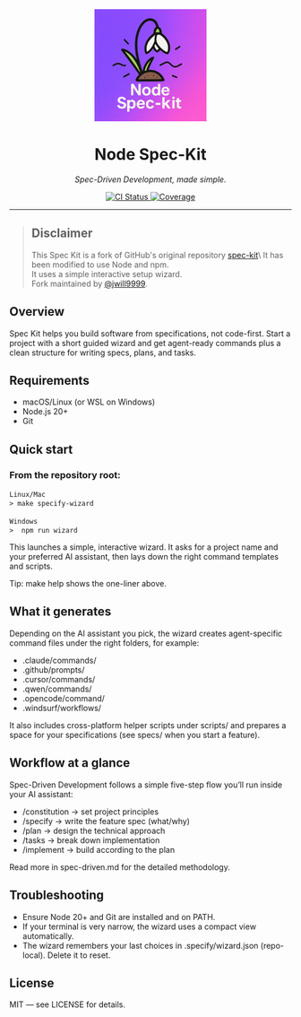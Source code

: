 <div align="center">
<img src="./media/logo_small.png" alt="Spec Kit logo" height="200px" width="200px"/>
  <h1>Node Spec-Kit </h1>
  <p><em>Spec-Driven Development, made simple.</em></p>
  
  <p>
    <a href="https://github.com/jwill9999/spec-kit/actions/workflows/node-ci.yml">
      <img alt="CI Status" src="https://github.com/jwill9999/spec-kit/actions/workflows/node-ci.yml/badge.svg" />
    </a>
    <a href="https://codecov.io/gh/jwill9999/spec-kit" >
      <img alt="Coverage" src="https://codecov.io/gh/jwill9999/spec-kit/branch/main/graph/badge.svg?token=" />
    </a>
  </p>
</div>

---

> ## Disclaimer
>
> This Spec Kit is a fork of GitHub's original repository [spec-kit](https://github.com/github/spec-kit.git.)\
> It has been modified to use Node and npm.\
> It uses a simple interactive setup wizard.\
> Fork maintained by [@jwill9999](https://github.com/jwill9999).

## Overview

Spec Kit helps you build software from specifications, not code-first. Start a project with a short guided wizard and get agent-ready commands plus a clean structure for writing specs, plans, and tasks.

## Requirements

- macOS/Linux (or WSL on Windows)
- Node.js 20+
- Git

## Quick start

### From the repository root:

```text
Linux/Mac
> make specify-wizard

Windows
>  npm run wizard

```

This launches a simple, interactive wizard. It asks for a project name and your preferred AI assistant, then lays down the right command templates and scripts.

Tip: make help shows the one-liner above.

## What it generates

Depending on the AI assistant you pick, the wizard creates agent-specific command files under the right folders, for example:

- .claude/commands/
- .github/prompts/
- .cursor/commands/
- .qwen/commands/
- .opencode/command/
- .windsurf/workflows/

It also includes cross-platform helper scripts under scripts/ and prepares a space for your specifications (see specs/ when you start a feature).

## Workflow at a glance

Spec-Driven Development follows a simple five-step flow you’ll run inside your AI assistant:

- /constitution → set project principles
- /specify → write the feature spec (what/why)
- /plan → design the technical approach
- /tasks → break down implementation
- /implement → build according to the plan

Read more in spec-driven.md for the detailed methodology.

## Troubleshooting

- Ensure Node 20+ and Git are installed and on PATH.
- If your terminal is very narrow, the wizard uses a compact view automatically.
- The wizard remembers your last choices in .specify/wizard.json (repo-local). Delete it to reset.

## License

MIT — see LICENSE for details.
